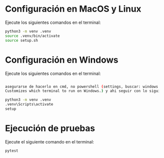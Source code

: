 # Configuración en MacOS y Linux

Ejecute los siguientes comandos en el terminal:

```bash
python3 -m venv .venv
source .venv/bin/activate
source setup.sh
```

# Configuración en Windows

Ejecute los siguientes comandos en el terminal:

```bash

asegurarse de hacerlo en cmd, no powershell (settings, buscar: windows terminal, como sale en user, cambiar a workspace (pestañas) Terminal › External: Windows Exec
Customizes which terminal to run on Windows.) y ahi seguir con lo siguiente:

python3 -m venv .venv
.venv\Scripts\activate
setup
```

# Ejecución de pruebas

Ejecute el siguiente comando en el terminal:

```bash
pytest
```
